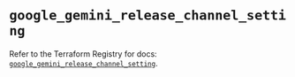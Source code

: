# `google_gemini_release_channel_setting`

Refer to the Terraform Registry for docs: [`google_gemini_release_channel_setting`](https://registry.terraform.io/providers/hashicorp/google/6.34.1/docs/resources/gemini_release_channel_setting).
